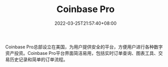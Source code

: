 ﻿---
weight: 
title: "Coinbase Pro"
description: "Coinbase Pro是Coinbase 在收购了 Paradex 之后,推出的全新的专业加密货币国际站。"
date: 2022-03-25T21:57:40+08:00
lastmod: 2022-03-25T16:45:40+08:00
draft: false
authors: ["Metabd"]
featuredImage: "coinbase-pro.webp"
link: ""
tags: ["交易所","Coinbase Pro"]
categories: ["navigation"]
navigation: ["交易所"]
lightgallery: true
toc: true
pinned: false
recommend: false
recommend1: false
---
Coinbase Pro总部设立在美国，为用户提供安全的平台，方便用户进行各种数字资产投资。Coinbase Pro平台界面简洁易用，包括实时订单查询、图表工具、交易历史记录和简单的订单流程。
